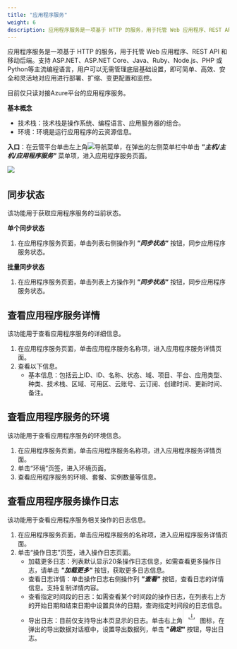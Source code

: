 ```yaml
---
title: "应用程序服务"
weight: 6
description: 应用程序服务是一项基于 HTTP 的服务，用于托管 Web 应用程序、REST API 和移动后端。
---
```


应用程序服务是一项基于 HTTP 的服务，用于托管 Web 应用程序、REST API 和移动后端。支持 ASP.NET、ASP.NET Core、Java、Ruby、Node.js、PHP 或 Python等主流编程语言，用户可以无需管理底层基础设置，即可简单、高效、安全和灵活地对应用进行部署、扩缩、变更配置和监控。

目前仅只读对接Azure平台的应用程序服务。

**基本概念**

- 技术栈：技术栈是操作系统、编程语言、应用服务器的组合。
- 环境：环境是运行应用程序的云资源信息。

**入口**：在云管平台单击左上角![](../../../images/intro/nav.png)导航菜单，在弹出的左侧菜单栏中单击 **_"主机/主机/应用程序服务"_** 菜单项，进入应用程序服务页面。

![](../../../images/computing/webapp.png)

## 同步状态

该功能用于获取应用程序服务的当前状态。

**单个同步状态**

1. 在应用程序服务页面，单击列表右侧操作列 **_"同步状态"_** 按钮，同步应用程序服务状态。

**批量同步状态**

1. 在应用程序服务页面，单击列表上方操作列 **_"同步状态"_** 按钮，同步应用程序服务状态。

## 查看应用程序服务详情

该功能用于查看应用程序服务的详细信息。

1. 在应用程序服务页面，单击应用程序服务名称项，进入应用程序服务详情页面。
2. 查看以下信息。
    - 基本信息：包括云上ID、ID、名称、状态、域、项目、平台、应用类型、种类、技术栈、区域、可用区、云账号、云订阅、创建时间、更新时间、备注。

## 查看应用程序服务的环境

该功能用于查看应用程序服务的环境信息。

1. 在应用程序服务页面，单击应用程序服务名称项，进入应用程序服务详情页面。
2. 单击“环境”页签，进入环境页面。
3. 查看应用程序服务的环境、套餐、实例数量等信息。

## 查看应用程序服务操作日志

该功能用于查看应用程序服务相关操作的日志信息。

1. 在应用程序服务页面，单击应用程序服务的名称项，进入应用程序服务详情页面。
2. 单击“操作日志”页签，进入操作日志页面。
    - 加载更多日志：列表默认显示20条操作日志信息，如需查看更多操作日志，请单击 **_"加载更多"_** 按钮，获取更多日志信息。
    - 查看日志详情：单击操作日志右侧操作列 **_"查看"_** 按钮，查看日志的详情信息。支持复制详情内容。
    - 查看指定时间段的日志：如需查看某个时间段的操作日志，在列表右上方的开始日期和结束日期中设置具体的日期，查询指定时间段的日志信息。
    - 导出日志：目前仅支持导出本页显示的日志。单击右上角![](../../images/system/download.png)图标，在弹出的导出数据对话框中，设置导出数据列，单击 **_"确定"_** 按钮，导出日志。